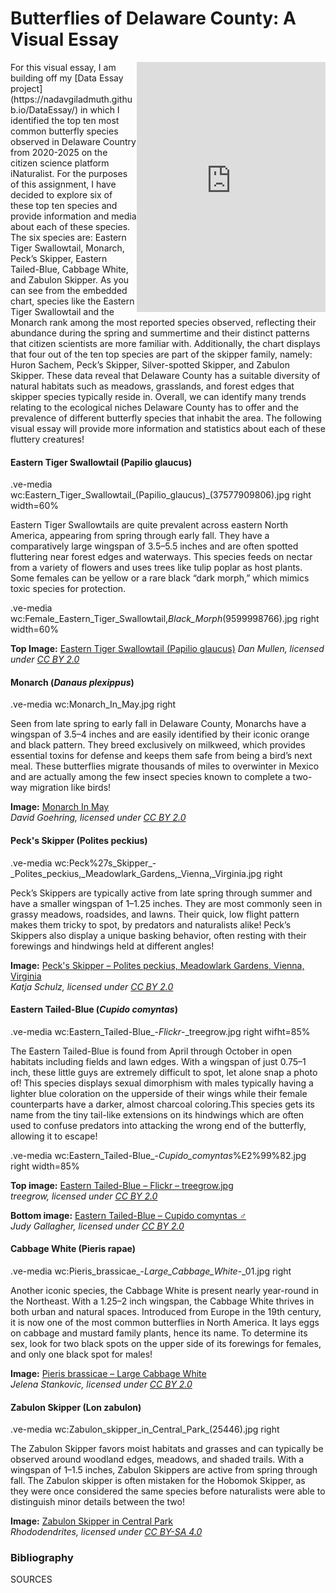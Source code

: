 # Butterflies of Delaware County: A Visual Essay

<iframe title="Top 10 Butterfly Species in Delaware County 2020-2025" aria-label="Chart Visualization" id="flourish-chart-22354618" src="https://public.flourish.studio/visualisation/22354618/embed" scrolling="no" frameborder="0" style="width: 0; min-width: 60% !important; border: none;" height="400" align="right" data-external="1"></iframe><script type="text/javascript">!function(){"use strict";window.addEventListener("message",(function(a){if(void 0!==a.data["datawrapper-height"]){var e=document.querySelectorAll("iframe");for(var t in a.data["datawrapper-height"])for(var r,i=0;r=e[i];i++)if(r.contentWindow===a.source){var d=a.data["datawrapper-height"][t]+"px";r.style.height=d}}}))}(); </script>  
For this visual essay, I am building off my [Data Essay project](https://nadavgiladmuth.github.io/DataEssay/) in which I identified the top ten most common butterfly species observed in Delaware Country from 2020-2025 on the citizen science platform iNaturalist. For the purposes of this assignment, I have decided to explore six of these top ten species and provide information and media about each of these species. The six species are: Eastern Tiger Swallowtail, Monarch, Peck’s Skipper, Eastern Tailed-Blue, Cabbage White, and Zabulon Skipper. As you can see from the embedded chart, species like the Eastern Tiger Swallowtail and the Monarch rank among the most reported species observed, reflecting their abundance during the spring and summertime and their distinct patterns that citizen scientists are more familiar with. Additionally, the chart displays that four out of the ten top species are part of the skipper family, namely: Huron Sachem, Peck’s Skipper, Silver-spotted Skipper, and Zabulon Skipper. These data reveal that Delaware County has a suitable diversity of natural habitats such as meadows, grasslands, and forest edges that skipper species typically reside in. Overall, we can identify many trends relating to the ecological niches Delaware County has to offer and the prevalence of different butterfly species that inhabit the area. The following visual essay will provide more information and statistics about each of these fluttery creatures!




#### Eastern Tiger Swallowtail (Papilio glaucus)

.ve-media wc:Eastern_Tiger_Swallowtail_(Papilio_glaucus)_(37577909806).jpg right width=60%

Eastern Tiger Swallowtails are quite prevalent across eastern North America, appearing from spring through early fall. They have a comparatively large wingspan of 3.5–5.5 inches and are often spotted fluttering near forest edges and waterways. This species feeds on nectar from a variety of flowers and uses trees like tulip poplar as host plants. Some females can be yellow or a rare black “dark morph,” which mimics toxic species for protection.

.ve-media wc:Female_Eastern_Tiger_Swallowtail,_Black_Morph_(9599998766).jpg right width=60%


**Top Image:** [Eastern Tiger Swallowtail (Papilio glaucus)](https://commons.wikimedia.org/wiki/File:Eastern_Tiger_Swallowtail_(Papilio_glaucus)_(37577909806).jpg)  
*Dan Mullen, licensed under [CC BY 2.0](https://creativecommons.org/licenses/by/2.0/)*







#### Monarch (*Danaus plexippus*)

.ve-media wc:Monarch_In_May.jpg right

Seen from late spring to early fall in Delaware County, Monarchs have a wingspan of 3.5–4 inches and are easily identified by their iconic orange and black pattern. They breed exclusively on milkweed, which provides essential toxins for defense and keeps them safe from being a bird’s next meal. These butterflies migrate thousands of miles to overwinter in Mexico and are actually among the few insect species known to complete a two-way migration like birds!

**Image:** [Monarch In May](https://commons.wikimedia.org/wiki/File:Monarch_In_May.jpg)  
*David Goehring, licensed under [CC BY 2.0](https://creativecommons.org/licenses/by/2.0/)*






#### Peck's Skipper (Polites peckius)
.ve-media wc:Peck%27s_Skipper_-_Polites_peckius,_Meadowlark_Gardens,_Vienna,_Virginia.jpg right

Peck’s Skippers are typically active from late spring through summer and have a smaller wingspan of 1–1.25 inches. They are most commonly seen in grassy meadows, roadsides, and lawns. Their quick, low flight pattern makes them tricky to spot, by predators and naturalists alike! Peck’s Skippers also display a unique basking behavior, often resting with their forewings and hindwings held at different angles!

**Image:** [Peck's Skipper – Polites peckius, Meadowlark Gardens, Vienna, Virginia](https://commons.wikimedia.org/wiki/File:Peck%27s_Skipper_-_Polites_peckius,_Meadowlark_Gardens,_Vienna,_Virginia.jpg)  
*Katja Schulz, licensed under [CC BY 2.0](https://creativecommons.org/licenses/by/2.0/)*



#### Eastern Tailed-Blue (*Cupido comyntas*)

.ve-media wc:Eastern_Tailed-Blue_-_Flickr_-_treegrow.jpg right wifht=85%

The Eastern Tailed-Blue is found from April through October in open habitats including fields and lawn edges. With a wingspan of just 0.75–1 inch, these little guys are extremely difficult to spot, let alone snap a photo of! This species displays sexual dimorphism with males typically having a lighter blue coloration on the upperside of their wings while their female counterparts have a darker, almost charcoal coloring.This species gets its name from the tiny tail-like extensions on its hindwings which are often used to confuse predators into attacking the wrong end of the butterfly, allowing it to escape! 

.ve-media wc:Eastern_Tailed-Blue_-_Cupido_comyntas_%E2%99%82.jpg right width=85%






**Top image:** [Eastern Tailed-Blue – Flickr – treegrow.jpg](https://commons.wikimedia.org/wiki/File:Eastern_Tailed-Blue_-_Flickr_-_treegrow.jpg)  
*treegrow, licensed under [CC BY 2.0](https://creativecommons.org/licenses/by/2.0/)*

**Bottom image:** [Eastern Tailed-Blue – Cupido comyntas ♂](https://commons.wikimedia.org/wiki/File:Eastern_Tailed-Blue_-_Cupido_comyntas_%E2%99%82.jpg)  
*Judy Gallagher, licensed under [CC BY 2.0](https://creativecommons.org/licenses/by/2.0/)*




#### Cabbage White (Pieris rapae)
.ve-media wc:Pieris_brassicae_-_Large_Cabbage_White_-_01.jpg right

Another iconic species, the Cabbage White is present nearly year-round in the Northeast. With a 1.25–2 inch wingspan, the Cabbage White thrives in both urban and natural spaces. Introduced from Europe in the 19th century, it is now one of the most common butterflies in North America. It lays eggs on cabbage and mustard family plants, hence its name. To determine its sex, look for two black spots on the upper side of its forewings for females, and only one black spot for males!

**Image:** [Pieris brassicae – Large Cabbage White](https://commons.wikimedia.org/wiki/File:Pieris_brassicae_-_Large_Cabbage_White_-_02.jpg)  
*Jelena Stankovic, licensed under [CC BY 2.0](https://creativecommons.org/licenses/by/2.0/)*






#### Zabulon Skipper (Lon zabulon)
.ve-media wc:Zabulon_skipper_in_Central_Park_(25446).jpg right

The Zabulon Skipper favors moist habitats and grasses and can typically be observed around woodland edges, meadows, and shaded trails. With a wingspan of 1–1.5 inches, Zabulon Skippers are active from spring through fall. The Zabulon skipper is often mistaken for the Hobomok Skipper, as they were once considered the same species before naturalists were able to distinguish minor details between the two!

**Image:** [Zabulon Skipper in Central Park](https://commons.wikimedia.org/wiki/File:Zabulon_skipper_in_Central_Park_(25446).jpg)  
*Rhododendrites, licensed under [CC BY-SA 4.0](https://creativecommons.org/licenses/by-sa/4.0/)*





### Bibliography
SOURCES
